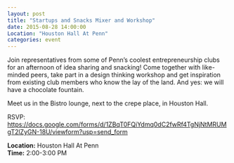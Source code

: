 ```yaml
---
layout: post
title: "Startups and Snacks Mixer and Workshop"
date: 2015-08-28 14:00:00
Location: "Houston Hall At Penn"
categories: event
---
```

Join representatives from some of Penn’s coolest entrepreneurship clubs for an afternoon of idea sharing and snacking! Come together with like-minded peers, take part in a design thinking workshop and get inspiration from existing club members who know the lay of the land. And yes: we will have a chocolate fountain. 

Meet us in the Bistro lounge, next to the crepe place, in Houston Hall.

RSVP: https://docs.google.com/forms/d/1ZBqT0FQiYdmq0dC2fwRf4TgNjNtMRUMgT2lZyGN-18U/viewform?usp=send_form

**Location:** Houston Hall At Penn <br />
**Time:** 2:00-3:00 PM

